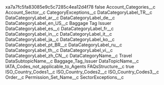 <?xml version="1.0" encoding="UTF-8"?>
<CustomMetadata xmlns="http://soap.sforce.com/2006/04/metadata" xmlns:xsi="http://www.w3.org/2001/XMLSchema-instance" xmlns:xsd="http://www.w3.org/2001/XMLSchema">
    <label>xa7a7fc5fa83085e9c5c7285c4ea12d4f78</label>
    <protected>false</protected>
    <values>
        <field>Account_Categories__c</field>
        <value xsi:nil="true"/>
    </values>
    <values>
        <field>Account_Sector__c</field>
        <value xsi:nil="true"/>
    </values>
    <values>
        <field>CategoryExceptions__c</field>
        <value xsi:nil="true"/>
    </values>
    <values>
        <field>DataCategoryLabel_TR__c</field>
        <value xsi:nil="true"/>
    </values>
    <values>
        <field>DataCategoryLabel_ar__c</field>
        <value xsi:nil="true"/>
    </values>
    <values>
        <field>DataCategoryLabel_de__c</field>
        <value xsi:nil="true"/>
    </values>
    <values>
        <field>DataCategoryLabel_en_US__c</field>
        <value xsi:type="xsd:string">Baggage Tag Issuer</value>
    </values>
    <values>
        <field>DataCategoryLabel_es__c</field>
        <value xsi:nil="true"/>
    </values>
    <values>
        <field>DataCategoryLabel_fr__c</field>
        <value xsi:nil="true"/>
    </values>
    <values>
        <field>DataCategoryLabel_in__c</field>
        <value xsi:nil="true"/>
    </values>
    <values>
        <field>DataCategoryLabel_it__c</field>
        <value xsi:nil="true"/>
    </values>
    <values>
        <field>DataCategoryLabel_ja__c</field>
        <value xsi:nil="true"/>
    </values>
    <values>
        <field>DataCategoryLabel_ko__c</field>
        <value xsi:nil="true"/>
    </values>
    <values>
        <field>DataCategoryLabel_pt_BR__c</field>
        <value xsi:nil="true"/>
    </values>
    <values>
        <field>DataCategoryLabel_ru__c</field>
        <value xsi:nil="true"/>
    </values>
    <values>
        <field>DataCategoryLabel_th__c</field>
        <value xsi:nil="true"/>
    </values>
    <values>
        <field>DataCategoryLabel_vi__c</field>
        <value xsi:nil="true"/>
    </values>
    <values>
        <field>DataCategoryLabel_zh_CN__c</field>
        <value xsi:nil="true"/>
    </values>
    <values>
        <field>DataCategoryName__c</field>
        <value xsi:type="xsd:string">Travel</value>
    </values>
    <values>
        <field>DataSubtopicName__c</field>
        <value xsi:type="xsd:string">Baggage_Tag_Issuer</value>
    </values>
    <values>
        <field>DataTopicName__c</field>
        <value xsi:type="xsd:string">IATA_Codes_not_applicable_to_Agents</value>
    </values>
    <values>
        <field>FAQsStructure__c</field>
        <value xsi:type="xsd:boolean">true</value>
    </values>
    <values>
        <field>ISO_Country_Codes1__c</field>
        <value xsi:nil="true"/>
    </values>
    <values>
        <field>ISO_Country_Codes2__c</field>
        <value xsi:nil="true"/>
    </values>
    <values>
        <field>ISO_Country_Codes3__c</field>
        <value xsi:nil="true"/>
    </values>
    <values>
        <field>Order__c</field>
        <value xsi:nil="true"/>
    </values>
    <values>
        <field>Permission_Set_Name__c</field>
        <value xsi:nil="true"/>
    </values>
    <values>
        <field>SectorExceptions__c</field>
        <value xsi:nil="true"/>
    </values>
</CustomMetadata>
